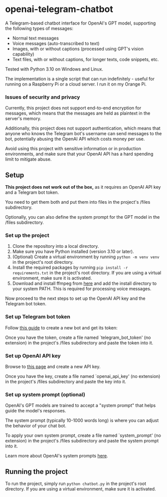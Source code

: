 # openai-telegram-chatbot
A Telegram-based chatbot interface for OpenAI's GPT model, supporting the following types of messages:
- Normal text messages
- Voice messages (auto-transcribed to text)
- Images, with or without captions (processed using GPT's vision capability)
- Text files, with or without captions, for longer texts, code snippets, etc.

Tested with Python 3.10 on Windows and Linux.

The implementation is a single script that can run indefinitely - useful for running on a Raspberry Pi or a cloud server. I run it on my Orange Pi.

### Issues of security and privacy
Currently, this project does not support end-to-end encryption for messages, which means that the messages are held as plaintext in the server's memory.

Additionally, this project does not support authentication, which means that anyone who knows the Telegram bot's username can send messages to the bot, potentially abusing the OpenAI API which costs money per use.

Avoid using this project with sensitive information or in production environments, and make sure that your OpenAI API has a hard spending limit to mitigate abuse.


## Setup
**This project does not work out of the box,** as it requires an OpenAI API key and a Telegram bot token.

You need to get them both and put them into files in the project's /files subdirectory.

Optionally, you can also define the system prompt for the GPT model in the /files subdirectory.

### Set up the project
1. Clone the repository into a local directory.
2. Make sure you have Python installed (version 3.10 or later).
3. (Optional) Create a virtual environment by running `python -m venv venv` in the project's root directory.
4. Install the required packages by running `pip install -r requirements.txt` in the project's root directory. If you are using a virtual environment, make sure it is activated.
5. Download and install ffmpeg from [here](https://ffmpeg.org/download.html) and add the install directory to your system PATH. This is required for processing voice messages.

Now proceed to the next steps to set up the OpenAI API key and the Telegram bot token.

### Set up Telegram bot token
Follow [this guide](https://core.telegram.org/bots/features#botfather) to create a new bot and get its token: 

Once you have the token, create a file named `telegram_bot_token' (no extension) in the project's /files subdirectory and paste the token into it.

### Set up OpenAI API key
Browse to [this page](https://platform.openai.com/api-keys) and create a new API key.

Once you have the key, create a file named `openai_api_key' (no extension) in the project's /files subdirectory and paste the key into it.

### Set up system prompt (optional)
OpenAI's GPT models are trained to accept a "system prompt" that helps guide the model's responses.

The system prompt (typically 10-1000 words long) is where you can adjust the behavior of your chat bot.

To apply your own system prompt, create a file named `system_prompt' (no extension) in the project's /files subdirectory and paste the system prompt into it.

Learn more about OpenAI's system prompts [here](https://platform.openai.com/docs/guides/prompt-engineering/six-strategies-for-getting-better-results).

## Running the project
To run the project, simply run `python chatbot.py` in the project's root directory. If you are using a virtual environment, make sure it is activated.